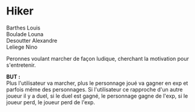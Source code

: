 # Hiker

Barthes Louis <br>
Boulade Louna <br>
Desoutter Alexandre <br>
Leliege Nino <br>

Peronnes voulant marcher de façon ludique, cherchant la motivation pour s'entretenir.

**BUT :** <br>
Plus l'utilisateur va marcher, plus le personnage joué va gagner en exp et parfois même des personnages.
Si l'utilisateur ce rapproche d'un autre joueur il y a duel, si le duel est gagné, le personnage gagne de l'exp, si le joueur perd, le joueur perd de l'exp.
